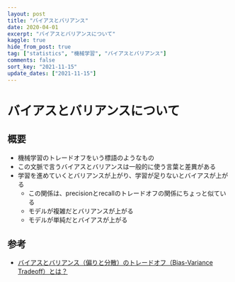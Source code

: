 ```yaml
---
layout: post
title: "バイアスとバリアンス"
date: 2020-04-01
excerpt: "バイアスとバリアンスについて"
kaggle: true
hide_from_post: true
tag: ["statistics", "機械学習", "バイアスとバリアンス"]
comments: false
sort_key: "2021-11-15"
update_dates: ["2021-11-15"]
---
```


# バイアスとバリアンスについて

## 概要
 - 機械学習のトレードオフをいう標語のようなもの
 - この文脈で言うバイアスとバリアンスは一般的に使う言葉と差異がある
 - 学習を進めていくとバリアンスが上がり、学習が足りないとバイアスが上がる
   - この関係は、precisionとrecallのトレードオフの関係にちょっと似ている
   - モデルが複雑だとバリアンスが上がる
   - モデルが単純だとバイアスが上がる

## 参考
 - [バイアスとバリアンス（偏りと分散）のトレードオフ（Bias-Variance Tradeoff）とは？](https://atmarkit.itmedia.co.jp/ait/articles/2009/09/news025.html)
